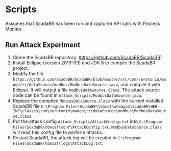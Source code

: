 # Scripts

Assumes that ScadaBR has been run and captured API calls with Process Monitor.

## Run Attack Experiment

1. Clone the ScadaBR repository. (https://github.com/ScadaBR/ScadaBR)
2. Install Eclipse (version 2019-09) and JDK 8 to compile the ScadaBR project.
3. Modify the file `https://github.com/ScadaBR/ScadaBR/blob/master/src/com/serotonin/mango/rt/dataSource/modbus/ModbusDataSource.java`, and compile it with Eclipse. It will output a file `ModbusDataSource.class`. The attack source code can be found in `Attack_Scripts/ModbusDataSource.java`.
4. Replace the compiled `ModbusDataSource.class` with the current installed ScadaBR file `C:\Program Files\ScadaBR\tomcat\webapps\ScadaBR\WEB-INF\classes\com\serotonin\mango\rt\dataSource\modbus\ModbusDataSource.class`.
5. Put the attack config `Attack_Scripts/AttackConfig.txt` into `C:\Program Files\ScadaBR\tomcat\conf\AttackConfig.txt`. `ModbusDataSource.class` will read this config file to perform attacks.
6. Restart ScadaBR, the attack log will be created in `C:\Program Files\ScadaBR\tomcat\logs\AttackLog.txt`.
